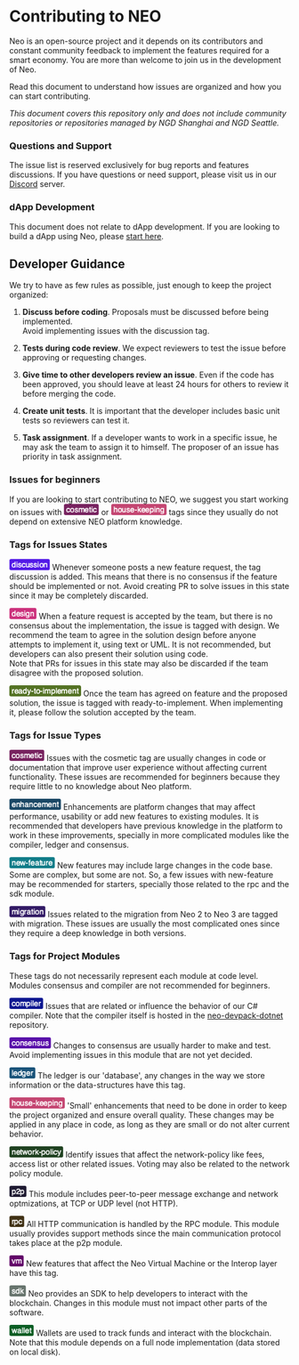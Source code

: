 
# Contributing to NEO
Neo is an open-source project and it depends on its contributors and constant community feedback to implement the features required for a smart economy. You are more than welcome to join us in the development of Neo.  

Read this document to understand how issues are organized and how you can start contributing.

*This document covers this repository only and does not include community repositories or repositories managed by NGD Shanghai and NGD Seattle.*

### Questions and Support
The issue list is reserved exclusively for bug reports and features discussions. If you have questions or need support, please visit us in our [Discord](https://discord.io/neo) server.  

### dApp Development
This document does not relate to dApp development. If you are looking to build a dApp using Neo, please [start here](https://neo.org/dev).

## Developer Guidance
We try to have as few rules as possible,  just enough to keep the project organized:


1.  **Discuss before coding**. Proposals must be discussed before being implemented.  
Avoid implementing issues with the discussion tag.
2. **Tests during code review**. We expect reviewers to test the issue before approving or requesting changes.

3. **Give time to other developers review an issue**. Even if the code has been approved, you should leave at least 24 hours for others to review it before merging the code.

4. **Create unit tests**. It is important that the developer includes basic unit tests so reviewers can test it.

5. **Task assignment**. If a developer wants to work in a specific issue, he may ask the team to assign it to himself. The proposer of an issue has priority in task assignment.


### Issues for beginners
If you are looking to start contributing to NEO, we suggest you start working on issues with ![](./.github/images/cosmetic.png) or ![](./.github/images/house-keeping.png) tags since they usually do not depend on extensive NEO platform knowledge. 

### Tags for Issues States

![](./.github/images/discussion.png) Whenever someone posts a new feature request, the tag discussion is added. This means that there is no consensus if the feature should be implemented or not. Avoid creating PR to solve issues in this state since it may be completely discarded.

![](./.github/images/solution-design.png) When a feature request is accepted by the team, but there is no consensus about the implementation, the issue is tagged with design. We recommend the team to agree in the solution design before anyone attempts to implement it, using text or UML. It is not recommended, but developers can also present their solution using code.  
Note that PRs for issues in this state may also be discarded if the team disagree with the proposed solution.

![](./.github/images/ready-to-implement.png) Once the team has agreed on feature and the proposed solution, the issue is tagged with ready-to-implement. When implementing it, please follow the solution accepted by the team.

### Tags for Issue Types

![](./.github/images/cosmetic.png) Issues with the cosmetic tag are usually changes in code or documentation that improve user experience without affecting current functionality. These issues are recommended for beginners because they require little to no knowledge about Neo platform.

![](./.github/images/enhancement.png) Enhancements are platform changes that may affect performance, usability or add new features to existing modules. It is recommended that developers have previous knowledge in the platform to work in these improvements, specially in more complicated modules like the compiler, ledger and consensus.

![](./.github/images/new-feature.png) New features may include large changes in the code base. Some are complex, but some are not. So, a few issues with new-feature may be recommended for starters, specially those related to the rpc and the sdk module.

![](./.github/images/migration.png) Issues related to the migration from Neo 2 to Neo 3 are tagged with migration. These issues are usually the most complicated ones since they require a deep knowledge in both versions.

### Tags for Project Modules 
These tags do not necessarily represent each module at code level. Modules consensus and compiler are not recommended for beginners.

![](./.github/images/compiler.png) Issues that are related or influence the behavior of our C# compiler. Note that the compiler itself is hosted in the [neo-devpack-dotnet](https://github.com/neo-project/neo-devpack-dotnet) repository.

![](./.github/images/consensus.png) Changes to consensus are usually harder to make and test. Avoid implementing issues in this module that are not yet decided.

![](./.github/images/ledger.png) The ledger is our 'database', any changes in the way we store information or the data-structures have this tag.

![](./.github/images/house-keeping.png) 'Small' enhancements that need to be done in order to keep the project organized and ensure overall quality. These changes may be applied in any place in code, as long as they are small or do not alter current behavior.

![](./.github/images/network-policy.png) Identify issues that affect the network-policy like fees, access list or other related issues. Voting may also be related to the network policy module.

![](./.github/images/p2p.png) This module includes peer-to-peer message exchange and network optmizations, at TCP or UDP level (not HTTP).

![](./.github/images/rpc.png) All HTTP communication is handled by the RPC module. This module usually provides support methods since the main communication protocol takes place at the p2p module.

![](./.github/images/vm.png) New features that affect the Neo Virtual Machine or the Interop layer have this tag.

![](./.github/images/sdk.png) Neo provides an SDK to help developers to interact with the blockchain. Changes in this module must not impact other parts of the software. 

![](./.github/images/wallet.png) Wallets are used to track funds and interact with the blockchain. Note that this module depends on a full node implementation (data stored on local disk).





